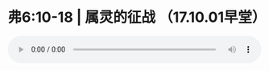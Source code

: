 # 弗6:10-18 | 属灵的征战 （17.10.01早堂）

<audio style="width: 100%;" preload="false" controls controlslist="nodownload"><source src="//cdn.simai.ml/audio/mp3/old/12161.mp3" type="audio/mpeg">Your browser does not support the audio element.</audio>



